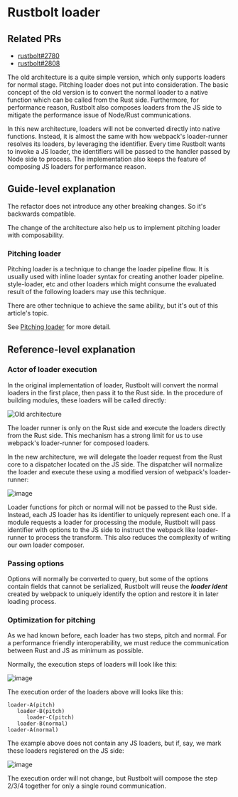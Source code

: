 # Rustbolt loader

## Related PRs

- [rustbolt#2780](https://github.com/khulnasoft/rustbolt/pull/2789)
- [rustbolt#2808](https://github.com/khulnasoft/rustbolt/pull/2808)

The old architecture is a quite simple version, which only supports loaders for normal stage.
Pitching loader does not put into consideration. The basic concept of the old version is to
convert the normal loader to a native function which can be called from the Rust side.
Furthermore, for performance reason, Rustbolt also composes loaders from the JS side to
mitigate the performance issue of Node/Rust communications.

In this new architecture, loaders will not be converted directly into native functions.
Instead, it is almost the same with how webpack's loader-runner resolves its loaders, by
leveraging the identifier. Every time Rustbolt wants to invoke a JS loader, the identifiers will
be passed to the handler passed by Node side to process. The implementation also keeps
the feature of composing JS loaders for performance reason.

## Guide-level explanation

The refactor does not introduce any other breaking changes. So it's backwards compatible.

The change of the architecture also help us to implement pitching loader with composability.

### Pitching loader

Pitching loader is a technique to change the loader pipeline flow. It is usually used with inline loader syntax for creating another loader pipeline. style-loader, etc and other loaders which might consume the evaluated result of the following loaders may use this technique.

There are other technique to achieve the same ability, but it's out of this article's topic.

See [Pitching loader](https://webpack.js.org/api/loaders/#pitching-loader) for more detail.

## Reference-level explanation

### Actor of loader execution

In the original implementation of loader, Rustbolt will convert the normal loaders in the first place, then pass it to the Rust side. In the procedure of building modules, these loaders will be called directly:

![Old architecture](https://user-images.githubusercontent.com/10465670/233357319-e80f6b32-331c-416d-b4b5-30f3e0e394bd.png)

The loader runner is only on the Rust side and execute the loaders directly from the Rust side. This mechanism has a strong limit for us to use webpack's loader-runner for composed loaders.

In the new architecture, we will delegate the loader request from the Rust core to a dispatcher located on the JS side. The dispatcher will normalize the loader and execute these using a modified version of webpack's loader-runner:

![image](https://user-images.githubusercontent.com/10465670/233357805-923e0a27-609d-409a-b38d-96a083613235.png)

Loader functions for pitch or normal will not be passed to the Rust side. Instead, each JS loader has its identifier to uniquely represent each one. If a module requests a loader for processing the module, Rustbolt will pass identifier with options to the JS side to instruct the webpack like loader-runner to process the transform. This also reduces the complexity of writing our own loader composer.

### Passing options

Options will normally be converted to query, but some of the options contain fields that cannot be serialized, Rustbolt will reuse the _**loader ident**_ created by webpack to uniquely identify the option and restore it in later loading process.

### Optimization for pitching

As we had known before, each loader has two steps, pitch and normal. For a performance friendly interoperability, we must reduce the communication between Rust and JS as minimum as possible.

Normally, the execution steps of loaders will look like this:

![image](https://user-images.githubusercontent.com/10465670/233360942-7517f22e-3861-47cb-be9e-6dd5f5e02a4a.png)

The execution order of the loaders above will looks like this:

```
loader-A(pitch)
   loader-B(pitch)
      loader-C(pitch)
   loader-B(normal)
loader-A(normal)
```

The example above does not contain any JS loaders, but if, say, we mark these loaders registered on the JS side:

![image](https://user-images.githubusercontent.com/10465670/233362338-93e922f6-8812-4ca9-9d80-cf294e4f2ff8.png)

The execution order will not change, but Rustbolt will compose the step 2/3/4 together for only a single round communication.
